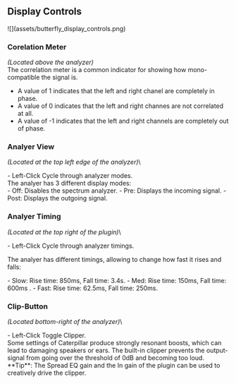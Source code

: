 <h2 class="txt-blue">Display Controls</h2>
<div class="image">
![](assets/butterfly_display_controls.png)
</div>

### Corelation Meter
<span class="location">*(Located above the analyzer)*</span>\
The correlation meter is a common indicator for showing how mono-compatible the signal is. 

- A value of 1 indicates that the left and right chanel are completely in phase. 
- A value of 0 indicates that the left and right channes are not correlated at all.
- A value of -1 indicates that the left and right channels are completely out of phase.

<span class="spacer"/>

### Analyer View
<span class="location">*(Located at the top left edge of the analyzer)*</span>\
<div class="block controls bg-dark-2">
- <span class="item">Left-Click</span> Cycle through analyzer modes.
</div>
The analyer has 3 different display modes:
<div class="block bg-dark-1">
- <span class="txt-purple">Off</span>: Disables the spectrum analyzer.
- <span class="txt-purple">Pre</span>: Displays the incoming signal.
- <span class="txt-purple">Post</span>: Displays the outgoing signal.
</div>
<span class="spacer"/>

### Analyer Timing
<span class="location">*(Located at the top right of the plugin)*</span>\
<div class="block controls bg-dark-2">
- <span class="item">Left-Click</span> Cycle through analyzer timings.
</div>

The analyer has different timings, allowing to change how fast it rises and falls:
<div class="block bg-dark-1">
- <span class="txt-purple">Slow</span>: Rise time: 850ms, Fall time: 3.4s.
- <span class="txt-purple">Med</span>: Rise time: 150ms, Fall time: 600ms .
- <span class="txt-purple">Fast</span>: Rise time: 62.5ms, Fall time: 250ms.
</div>
<span class="spacer"/>

### Clip-Button
<span class="location">*(Located bottom-right of the analyzer)*</span>\
<div class="block controls bg-dark-2">
- <span class="item">Left-Click</span> Toggle Clipper.
</div>
Some settings of Caterpillar produce strongly resonant boosts, which can lead to damaging speakers or ears. 
The built-in clipper prevents the output-signal from going over the threshold of 0dB and becoming too loud.
<div class="block bg-dark-1">
**Tip**: The Spread EQ gain and the In gain of the plugin can be used to creatively drive the clipper.
</div>
<div class="pb"></div>
